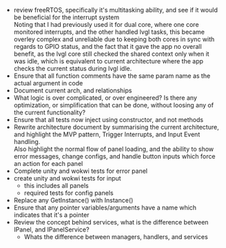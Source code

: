* review freeRTOS, specifically it's multitasking ability, and see if it would be beneficial for the interrupt system  
Noting that I had previously used it for dual core, where one core monitored interrupts, and the other handled lvgl tasks, this became overley complex and unreliable due to keeping both cores in sync with regards to GPIO status, and the fact that it gave the app no overall benefit, as the lvgl core still checked the shared context only when it was idle, which is equivalent to current architecture where the app checks the current status during lvgl idle.
* Ensure that all function comments have the same param name as the actual argument in code
* Document current arch, and relationships
* What logic is over complicated, or over engineered? Is there any optimization, or simplification that can be done, without loosing any of the current functionality?
* Ensure that all tests now inject using constructor, and not methods
* Rewrite architecture document by summarising the current architecture, and highlight the MVP pattern, Trigger Interrupts, and Input Event handling.  
Also highlight the normal flow of panel loading, and the ability to show error messages, change configs, and handle button inputs which force an action for each panel
* Complete unity and wokwi tests for error panel
* create unity and wokwi tests for input
    * this includes all panels
    * required tests for config panels
* Replace any GetInstance() with Instance()
* Ensure that any pointer variables/arguments have a name which indicates that it's a pointer
* Review the concept behind services, what is the difference between IPanel, and IPanelService?
    * Whats the difference between managers, handlers, and services